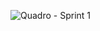 ![Quadro - Sprint 1](https://media.discordapp.net/attachments/1275962570271887444/1283853282602651729/image.png?ex=66e4810b&is=66e32f8b&hm=1bcae39a2e9952c55b9fdf24115278e17d45a6d20ffda7e01a1a7bdb32dd7a3f&=&format=webp&quality=lossless&width=1296&height=662)
